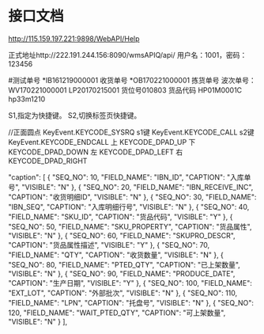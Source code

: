 # 接口文档
http://115.159.197.221:9898/WebAPI/Help

 正式地址http://222.191.244.156:8090/wmsAPIQ/api/
 用户名：1001，密码：123456



#测试单号
*IB161219000001 收货单号
*OB170221000001 拣货单号
波次单号：WV170221000001
LP20170215001
货位号010803
货品代码 HP01M0001C    hp33m1210

S1,指定为快捷键。
S2,切换标签页快捷键。

//正面圆点 KeyEvent.KEYCODE_SYSRQ
s1键   KeyEvent.KEYCODE_CALL
s2键   KeyEvent.KEYCODE_ENDCALL
上    KEYCODE_DPAD_UP
下   KEYCODE_DPAD_DOWN
左    KEYCODE_DPAD_LEFT
右  KEYCODE_DPAD_RIGHT

"caption": [
        {
            "SEQ_NO": 10,
            "FIELD_NAME": "IBN_ID",
            "CAPTION": "入库单号",
            "VISIBLE": "N"
        },
        {
            "SEQ_NO": 20,
            "FIELD_NAME": "IBN_RECEIVE_INC",
            "CAPTION": "收货明细ID",
            "VISIBLE": "N"
        },
        {
            "SEQ_NO": 30,
            "FIELD_NAME": "IBN_SEQ",
            "CAPTION": "入库明细行号",
            "VISIBLE": "N"
        },
        {
            "SEQ_NO": 40,
            "FIELD_NAME": "SKU_ID",
            "CAPTION": "货品代码",
            "VISIBLE": "Y"
        },
        {
            "SEQ_NO": 50,
            "FIELD_NAME": "SKU_PROPERTY",
            "CAPTION": "货品属性",
            "VISIBLE": "N"
        },
        {
            "SEQ_NO": 60,
            "FIELD_NAME": "SKUPRO_DESCR",
            "CAPTION": "货品属性描述",
            "VISIBLE": "Y"
        },
        {
            "SEQ_NO": 70,
            "FIELD_NAME": "QTY",
            "CAPTION": "收货数量",
            "VISIBLE": "N"
        },
        {
            "SEQ_NO": 80,
            "FIELD_NAME": "PTED_QTY",
            "CAPTION": "已上架数量",
            "VISIBLE": "N"
        },
        {
            "SEQ_NO": 90,
            "FIELD_NAME": "PRODUCE_DATE",
            "CAPTION": "生产日期",
            "VISIBLE": "Y"
        },
        {
            "SEQ_NO": 100,
            "FIELD_NAME": "EXT_LOT",
            "CAPTION": "外部批次",
            "VISIBLE": "N"
        },
        {
            "SEQ_NO": 110,
            "FIELD_NAME": "LPN",
            "CAPTION": "托盘号",
            "VISIBLE": "N"
        },
        {
            "SEQ_NO": 120,
            "FIELD_NAME": "WAIT_PTED_QTY",
            "CAPTION": "可上架数量",
            "VISIBLE": "N"
        }
    ],


